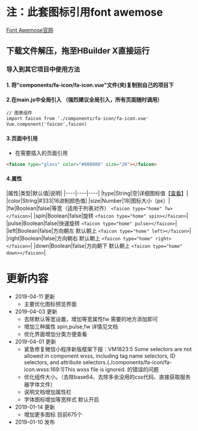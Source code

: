 # 注：此套图标引用font awemose
[Font Awemose官网](http://fontawesome.dashgame.com/)
## 下载文件解压，拖至HBuilder X直接运行


### 导入到其它项目中使用方法

#### 1. 将"components/fa-icon/fa-icon.vue"文件(夹)复制到自己的项目下
#### 2.在main.js中全局引入 （强烈建议全局引入，所有页面随时调用）
```html
// 图表组件
import faicon from './components/fa-icon/fa-icon.vue'
Vue.component('faicon',faicon)
```
#### 3.页面中引用
* 在需要插入的页面引用
```html
<faicon type="glass" color="#000000" size="20"></faicon>
```

#### 4.属性
|属性|类型|默认值|说明|
|----|----|----|
|type|String|空|详细图标值【[查看](http://fontawesome.dashgame.com/)】|
|color|String|#333|16进制颜色值|
|size|Number|18|图标大小（px）|
|fw|Boolean|false|等宽（适用于列表对齐） `<faicon type="home" fw></faicon>`|
|spin|Boolean|false|旋转 `<faicon type="home" spin></faicon>`|
|pulse|Boolean|false|快速旋转 `<faicon type="home" pulse></faicon>`|
|left|Boolean|false|方向朝左 默认朝上 `<faicon type="home" left></faicon>`|
|right|Boolean|false|方向朝右 默认朝上 `<faicon type="home" right></faicon>`|
|down|Boolean|false|方向朝下 默认朝上 `<faicon type="home" down></faicon>`|

# 更新内容
* 2019-04-11 更新
	* 主要优化图标预览界面
* 2019-04-03 更新
	* 去除默认等宽设置，增加等宽属性fw 需要的地方添加即可
	* 增加三种属性 spin,pulse,fw 详情见文档
	* 优化界面增加分类方便查看
* 2019-04-01 更新
	* 紧急修复微信小程序新版框架下报：VM1823:5 Some selectors are not allowed in component wxss, including tag name selectors, ID selectors, and attribute selectors.(./components/fa-icon/fa-icon.wxss:169:1)This wxss file is ignored. 的错误的问题
	* 优化组件大小。（去除base64、去除多余没用的css代码、直接获取服务器字体文件）
	* 说明文档增加属性栏
	* 字体图标增加等宽样式 默认开启
* 2019-01-14 更新
	* 增加更多图标 目前675个
* 2019-01-10 发布